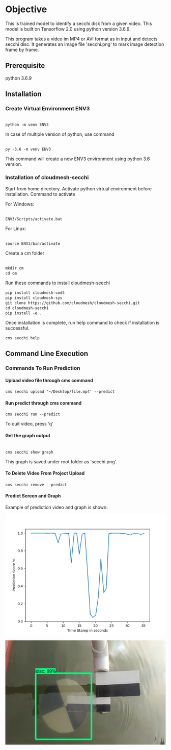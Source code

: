 # Objective

This is trained model to identify a secchi disk from a given video. This model 
is built on Tensorflow 2.0 using python version 3.6.9.

This program takes a video im MP4 or AVI format as in input and detects secchi disc.
It generates an image file 'secchi.png' to mark image detection frame by frame. 

## Prerequisite

python 3.6.9

## Installation

### Create Virtual Environment ENV3

```

python -m venv ENV3

```

In case of multiple version of python, use command 

```

py -3.6 -m venv ENV3

```

This command will create a new ENV3 environment using python 3.6 version.


### Installation of cloudmesh-secchi

Start from home directory. Activate python virtual environment before installation. 
Command to activate

For Windows:

```

ENV3/Scripts/activate.bat

```

For Linux:

```

source ENV3/bin/activate

```

Create a cm folder 

```

mkdir cm
cd cm

```

Run these commands to install cloudmesh-seechi

```
pip install cloudmesh-cmd5
pip install cloudmesh-sys
git clone https://github.com/cloudmesh/cloudmesh-secchi.git
cd cloudmesh-secchi
pip install -e .

```

Once installation is complete, run help command to check if installation is successful.

```
cms secchi help

```

## Command Line Execution

### Commands To Run Prediction


#### Upload video file through cms command

```
cms secchi upload '~/Desktop/file.mp4' --predict
```

#### Run predict through cms command

```
cms secchi run --predict
```

To quit video, press 'q'

#### Get the graph output

```

cms secchi show graph

```

This graph is saved under root folder as 'secchi.png'.

#### To Delete Video From Project Upload

```
cms secchi remove --predict

```


#### Predict Screen and Graph

Example of prediction video and graph is shown:

![Output Graph](image/mygraph.png) 

![Predictor Output Image](image/Predictor_Image.png)